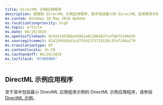 ```yaml
---
title: DirectML 示例应用程序
description: 链接到 DirectML 示例应用程序，其中包括最小的 DirectML 应用程序示例。
ms.custom: Windows 10 May 2019 Update
ms.localizationpriority: high
ms.topic: article
ms.date: 04/19/2019
ms.openlocfilehash: 0cb93145588e92882a81206d82fc4fdbf2346d36
ms.sourcegitcommit: 8141395d1bd1cd755d1375715538c3fe714ba179
ms.translationtype: HT
ms.contentlocale: zh-CN
ms.lasthandoff: 06/28/2019
ms.locfileid: "67465009"
---
```

## <a name="directml-sample-applications"></a>DirectML 示例应用程序

至于其中包括最小 DirectML 应用程序示例的 DirectML 示例应用程序，请参阅 [DirectML 示例](https://github.com/Microsoft/DirectML-Samples)。
